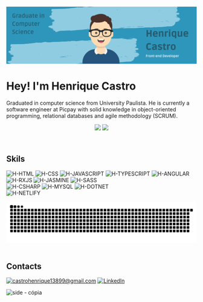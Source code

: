 ![alt text](https://github.com/HenriqueDeCastro/HenriqueDeCastro/blob/main/Git%20Banner.png)

# Hey! I'm Henrique Castro
Graduated in computer science from University Paulista. He is currently a software engineer at Picpay with solid knowledge in object-oriented programming, relational databases and agile methodology (SCRUM).
<br>

<div>
  <p align="center">
  <img height="180em" src="https://github-readme-stats.vercel.app/api?username=henriquedecastro&show_icons=true&theme=chartreuse-dark&include_all_commits=true&count_private=true"/>
  <img height="180em" src="https://github-readme-stats.vercel.app/api/top-langs/?username=henriquedecastro&layout=compact&langs_count=7&theme=chartreuse-dark"/>
 </p>
</div>
<br>
 
## Skils
<div>
  <img alt="H-HTML" src="https://img.shields.io/badge/html5-%23E34F26.svg?style=for-the-badge&logo=html5&logoColor=white">
  <img alt="H-CSS" src="https://img.shields.io/badge/css3-%231572B6.svg?style=for-the-badge&logo=css3&logoColor=white">
  <img alt="H-JAVASCRIPT" src="https://img.shields.io/badge/JavaScript-F7DF1E?style=for-the-badge&logo=javascript&logoColor=black">
  <img alt="H-TYPESCRIPT" src="https://img.shields.io/badge/TypeScript-007ACC?style=for-the-badge&logo=typescript&logoColor=white">
  <img alt="H-ANGULAR" src="https://img.shields.io/badge/Angular-DD0031?style=for-the-badge&logo=angular&logoColor=white">
  <img alt="H-RXJS" src="https://img.shields.io/badge/RxJs-EA378E?style=for-the-badge&logo=reactivex&logoColor=white">
  <img alt="H-JASMINE" src="https://img.shields.io/badge/Jasmine-993999?style=for-the-badge&logo=Jasmine&logoColor=white">
  <img alt="H-SASS" src="https://img.shields.io/badge/Sass-CC6699?style=for-the-badge&logo=sass&logoColor=white">
  <br>
  <img alt="H-CSHARP" src="https://img.shields.io/badge/Csharp-7D5B8C?style=for-the-badge&logo=csharp&logoColor=white">
  <img alt="H-MYSQL" src="https://img.shields.io/badge/mysql-002F5E?style=for-the-badge&logo=mysql&logoColor=white">
  <img alt="H-DOTNET" src="https://img.shields.io/badge/.NET%20CORE-9966CC?style=for-the-badge&logo=DOTNET&logoColor=white">
  <br>
  <img alt="H-NETLIFY" src="https://img.shields.io/badge/Netlify-00C7B7?style=for-the-badge&logo=netlify&logoColor=white">
</div>

![Snake animation](https://github.com/HenriqueDeCastro/HenriqueDeCastro/blob/main/github-contribution-grid-snake.svg)
<br><br>


## Contacts

<a href="mailto:castrohenrique13899@gmail.com">![castrohenrique13899@gmail.com](https://img.shields.io/badge/Gmail-D14836?style=for-the-badge&logo=gmail&logoColor=white)</a> 
<a href="https://www.linkedin.com/in/henrique-castro-782749178/">![LinkedIn](https://img.shields.io/badge/LinkedIn-0077B5?style=for-the-badge&logo=linkedin&logoColor=white)</a>

![side - cópia](https://github.com/user-attachments/assets/6da39f42-6c5d-476c-b2d9-dc780a95d842)

